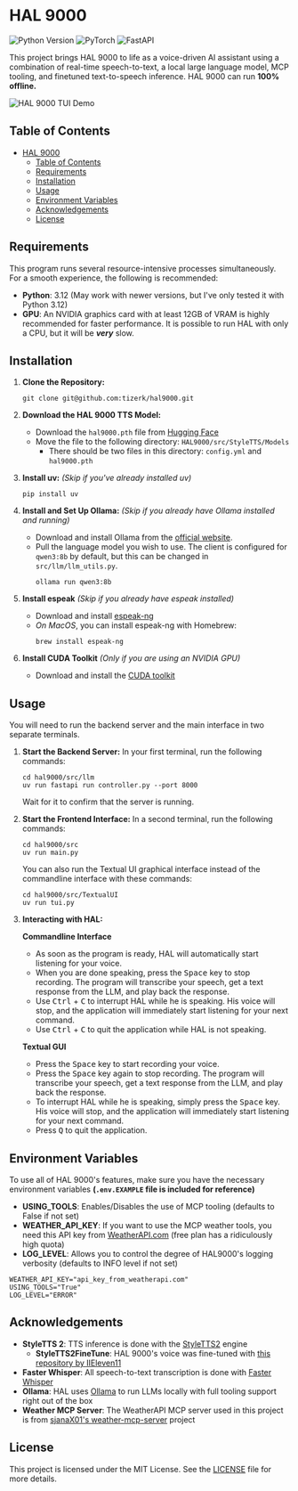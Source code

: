 # HAL 9000

![Python Version](https://img.shields.io/badge/python-3.12+-blue.svg) ![PyTorch](https://img.shields.io/badge/PyTorch-EE4C2C?logo=pytorch&logoColor=white) ![FastAPI](https://img.shields.io/badge/FastAPI-009688?logo=fastapi&logoColor=white)

This project brings HAL 9000 to life as a voice-driven AI assistant using a combination of real-time speech-to-text, a local large language model, MCP tooling, and finetuned text-to-speech inference.  HAL 9000 can run **100% offline.**

![HAL 9000 TUI Demo](https://github.com/YOUR_USERNAME/YOUR_REPO/blob/main/assets/hal9000_demo.gif)

## Table of Contents
- [HAL 9000](#hal-9000)
  - [Table of Contents](#table-of-contents)
  - [Requirements](#requirements)
  - [Installation](#installation)
  - [Usage](#usage)
  - [Environment Variables](#environment-variables)
  - [Acknowledgements](#acknowledgements)
  - [License](#license)

## Requirements

This program runs several resource-intensive processes simultaneously. For a smooth experience, the following is recommended:
- **Python**: 3.12 (May work with newer versions, but I've only tested it with Python 3.12)
- **GPU**: An NVIDIA graphics card with at least 12GB of VRAM is highly recommended for faster performance. It is possible to run HAL with only a CPU, but it will be ***very*** slow.

## Installation

1.  **Clone the Repository:**
    ```
    git clone git@github.com:tizerk/hal9000.git
    ```
2. **Download the HAL 9000 TTS Model:**
   - Download the `hal9000.pth` file from [Hugging Face](https://huggingface.co/tizerk/hal9000/resolve/main/hal9000.pth?download=true)
   - Move the file to the following directory:
        `HAL9000/src/StyleTTS/Models`
        - There should be two files in this directory: `config.yml` and `hal9000.pth`

3.  **Install uv:** *(Skip if you've already installed uv)*
    ```
    pip install uv
    ```

4. **Install and Set Up Ollama:** *(Skip if you already have Ollama installed and running)*
    - Download and install Ollama from the [official website](https://ollama.com/).
    - Pull the language model you wish to use. The client is configured for `qwen3:8b` by default, but this can be changed in `src/llm/llm_utils.py`.
        ```
        ollama run qwen3:8b
        ```

5.  **Install espeak** *(Skip if you already have espeak installed)*
    - Download and install [espeak-ng](https://github.com/espeak-ng/espeak-ng)
    - *On MacOS*, you can install espeak-ng with Homebrew: 
        ```
        brew install espeak-ng
        ```

6.  **Install CUDA Toolkit** *(Only if you are using an NVIDIA GPU)*
    - Download and install the [CUDA toolkit](https://developer.nvidia.com/cuda-toolkit)


## Usage

You will need to run the backend server and the main interface in two separate terminals.

1.  **Start the Backend Server:**
    In your first terminal, run the following commands:
    ```
    cd hal9000/src/llm
    uv run fastapi run controller.py --port 8000
    ```
    Wait for it to confirm that the server is running.

2.  **Start the Frontend Interface:**
    In a second terminal, run the following commands:
    ```
    cd hal9000/src
    uv run main.py
    ```

    You can also run the Textual UI graphical interface instead of the commandline interface with these commands:
    ```
    cd hal9000/src/TextualUI
    uv run tui.py
    ```

3.  **Interacting with HAL:**

    **Commandline Interface**
        
    -  As soon as the program is ready, HAL will automatically start listening for your voice.
    - When you are done speaking, press the <kbd>Space</kbd> key to stop recording. The program will transcribe your speech, get a text response from the LLM, and play back the response.
    - Use <kbd>Ctrl</kbd> + <kbd>C</kbd> to interrupt HAL while he is speaking. His voice will stop, and the application will immediately start listening for your next command.
    - Use <kbd>Ctrl</kbd> + <kbd>C</kbd> to quit the application while HAL is not speaking.

    **Textual GUI**
        
    -  Press the <kbd>Space</kbd> key to start recording your voice.
    - Press the <kbd>Space</kbd> key again to stop recording. The program will transcribe your speech, get a text response from the LLM, and play back the response.
    - To interrupt HAL while he is speaking, simply press the <kbd>Space</kbd> key. His voice will stop, and the application will immediately start listening for your next command.
    - Press <kbd>Q</kbd> to quit the application.

## Environment Variables
To use all of HAL 9000's features, make sure you have the necessary environment variables **(`.env.EXAMPLE` file is included for reference)**
- **USING_TOOLS**: Enables/Disables the use of MCP tooling (defaults to False if not set)
- **WEATHER_API_KEY**: If you want to use the MCP weather tools, you need this API key from [WeatherAPI.com](https://www.weatherapi.com/) (free plan has a ridiculously high quota)
- **LOG_LEVEL**: Allows you to control the degree of HAL9000's logging verbosity (defaults to INFO level if not set)
```
WEATHER_API_KEY="api_key_from_weatherapi.com"
USING_TOOLS="True"
LOG_LEVEL="ERROR"
```

## Acknowledgements

- **StyleTTS 2**: TTS inference is done with the [StyleTTS2](https://github.com/yl4579/StyleTTS2) engine
  - **StyleTTS2FineTune**: HAL 9000's voice was fine-tuned with [this repository by IIEleven11](https://github.com/IIEleven11/StyleTTS2FineTune)
- **Faster Whisper**: All speech-to-text transcription is done with [Faster Whisper](https://github.com/SYSTRAN/faster-whisper)
- **Ollama**: HAL uses [Ollama](https://ollama.com/) to run LLMs locally with full tooling support right out of the box
- **Weather MCP Server**: The WeatherAPI MCP server used in this project is from [sjanaX01's weather-mcp-server](https://github.com/sjanaX01/weather-mcp-server) project

## License

This project is licensed under the MIT License. See the [LICENSE](LICENSE) file for more details.